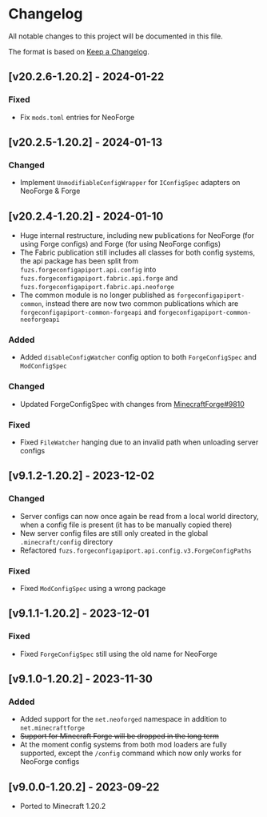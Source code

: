 # Changelog
All notable changes to this project will be documented in this file.

The format is based on [Keep a Changelog].

## [v20.2.6-1.20.2] - 2024-01-22
### Fixed
- Fix `mods.toml` entries for NeoForge

## [v20.2.5-1.20.2] - 2024-01-13
### Changed
- Implement `UnmodifiableConfigWrapper` for `IConfigSpec` adapters on NeoForge & Forge

## [v20.2.4-1.20.2] - 2024-01-10
- Huge internal restructure, including new publications for NeoForge (for using Forge configs) and Forge (for using NeoForge configs)
- The Fabric publication still includes all classes for both config systems, the api package has been split from `fuzs.forgeconfigapiport.api.config` into `fuzs.forgeconfigapiport.fabric.api.forge` and `fuzs.forgeconfigapiport.fabric.api.neoforge`
- The common module is no longer published as `forgeconfigapiport-common`, instead there are now two common publications which are `forgeconfigapiport-common-forgeapi` and `forgeconfigapiport-common-neoforgeapi`
### Added
- Added `disableConfigWatcher` config option to both `ForgeConfigSpec` and `ModConfigSpec`
### Changed
- Updated ForgeConfigSpec with changes from [MinecraftForge#9810](https://github.com/MinecraftForge/MinecraftForge/pull/9810)
### Fixed
- Fixed `FileWatcher` hanging due to an invalid path when unloading server configs

## [v9.1.2-1.20.2] - 2023-12-02
### Changed
- Server configs can now once again be read from a local world directory, when a config file is present (it has to be manually copied there)
- New server config files are still only created in the global `.minecraft/config` directory
- Refactored `fuzs.forgeconfigapiport.api.config.v3.ForgeConfigPaths`
### Fixed
- Fixed `ModConfigSpec` using a wrong package

## [v9.1.1-1.20.2] - 2023-12-01
### Fixed
- Fixed `ForgeConfigSpec` still using the old name for NeoForge

## [v9.1.0-1.20.2] - 2023-11-30
### Added
- Added support for the `net.neoforged` namespace in addition to `net.minecraftforge`
- ~~Support for Minecraft Forge will be dropped in the long term~~
- At the moment config systems from both mod loaders are fully supported, except the `/config` command which now only works for NeoForge configs

## [v9.0.0-1.20.2] - 2023-09-22
- Ported to Minecraft 1.20.2

[Keep a Changelog]: https://keepachangelog.com/en/1.0.0/
